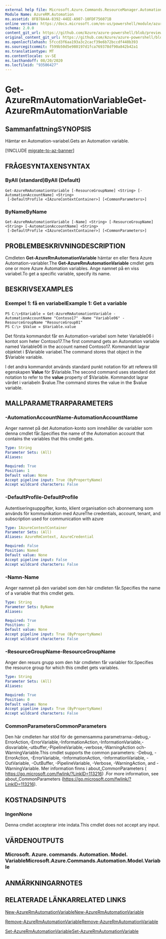 ```yaml
---
external help file: Microsoft.Azure.Commands.ResourceManager.Automation.dll-Help.xml
Module Name: AzureRM.Automation
ms.assetid: 8FB78A4A-8392-44EE-A907-10FDF756071B
online version: https://docs.microsoft.com/en-us/powershell/module/azurerm.automation/get-azurermautomationvariable
schema: 2.0.0
content_git_url: https://github.com/Azure/azure-powershell/blob/preview/src/ResourceManager/Automation/Commands.Automation/help/Get-AzureRMAutomationVariable.md
original_content_git_url: https://github.com/Azure/azure-powershell/blob/preview/src/ResourceManager/Automation/Commands.Automation/help/Get-AzureRMAutomationVariable.md
ms.openlocfilehash: 5fccd3f6aa193a3c2cacf39e6b72bccdf440b393
ms.sourcegitcommit: f599b50d5e980197d1fca769378df90a842b42a1
ms.translationtype: MT
ms.contentlocale: sv-SE
ms.lasthandoff: 08/20/2020
ms.locfileid: "93586427"
---
```

# <span data-ttu-id="2358d-101">Get-AzureRmAutomationVariable</span><span class="sxs-lookup"><span data-stu-id="2358d-101">Get-AzureRmAutomationVariable</span></span>

## <span data-ttu-id="2358d-102">Sammanfattning</span><span class="sxs-lookup"><span data-stu-id="2358d-102">SYNOPSIS</span></span>
<span data-ttu-id="2358d-103">Hämtar en Automation-variabel.</span><span class="sxs-lookup"><span data-stu-id="2358d-103">Gets an Automation variable.</span></span>

[!INCLUDE [migrate-to-az-banner](../../includes/migrate-to-az-banner.md)]

## <span data-ttu-id="2358d-104">FRÅGESYNTAXEN</span><span class="sxs-lookup"><span data-stu-id="2358d-104">SYNTAX</span></span>

### <span data-ttu-id="2358d-105">ByAll (standard)</span><span class="sxs-lookup"><span data-stu-id="2358d-105">ByAll (Default)</span></span>
```
Get-AzureRmAutomationVariable [-ResourceGroupName] <String> [-AutomationAccountName] <String>
 [-DefaultProfile <IAzureContextContainer>] [<CommonParameters>]
```

### <span data-ttu-id="2358d-106">ByName</span><span class="sxs-lookup"><span data-stu-id="2358d-106">ByName</span></span>
```
Get-AzureRmAutomationVariable [-Name] <String> [-ResourceGroupName] <String> [-AutomationAccountName] <String>
 [-DefaultProfile <IAzureContextContainer>] [<CommonParameters>]
```

## <span data-ttu-id="2358d-107">PROBLEMBESKRIVNING</span><span class="sxs-lookup"><span data-stu-id="2358d-107">DESCRIPTION</span></span>
<span data-ttu-id="2358d-108">Cmdleten **Get-AzureRmAutomationVariable** hämtar en eller flera Azure Automation-variabler.</span><span class="sxs-lookup"><span data-stu-id="2358d-108">The **Get-AzureRmAutomationVariable** cmdlet gets one or more Azure Automation variables.</span></span>
<span data-ttu-id="2358d-109">Ange namnet på en viss variabel.</span><span class="sxs-lookup"><span data-stu-id="2358d-109">To get a specific variable, specify its name.</span></span>

## <span data-ttu-id="2358d-110">BESKRIVS</span><span class="sxs-lookup"><span data-stu-id="2358d-110">EXAMPLES</span></span>

### <span data-ttu-id="2358d-111">Exempel 1: få en variabel</span><span class="sxs-lookup"><span data-stu-id="2358d-111">Example 1: Get a variable</span></span>
```
PS C:\>$Variable = Get-AzureRmAutomationVariable -AutomationAccountName "Contoso17" -Name "Variable06" -ResourceGroupName "ResourceGroup01"
PS C:\> $Value = $Variable.value
```

<span data-ttu-id="2358d-112">Det första kommandot får en Automation-variabel som heter Variable06 i kontot som heter Contoso17.</span><span class="sxs-lookup"><span data-stu-id="2358d-112">The first command gets an Automation variable named Variable06 in the account named Contoso17.</span></span>
<span data-ttu-id="2358d-113">Kommandot lagrar objektet i $Variable variabel.</span><span class="sxs-lookup"><span data-stu-id="2358d-113">The command stores that object in the $Variable variable.</span></span>

<span data-ttu-id="2358d-114">I det andra kommandot används standard punkt notation för att referera till egenskapen **Value** för $Variable.</span><span class="sxs-lookup"><span data-stu-id="2358d-114">The second command uses standard dot notation to refer to the **value** property of $Variable.</span></span>
<span data-ttu-id="2358d-115">Kommandot lagrar värdet i variabeln $value.</span><span class="sxs-lookup"><span data-stu-id="2358d-115">The command stores the value in the $value variable.</span></span>

## <span data-ttu-id="2358d-116">MALLPARAMETRAR</span><span class="sxs-lookup"><span data-stu-id="2358d-116">PARAMETERS</span></span>

### <span data-ttu-id="2358d-117">-AutomationAccountName</span><span class="sxs-lookup"><span data-stu-id="2358d-117">-AutomationAccountName</span></span>
<span data-ttu-id="2358d-118">Anger namnet på det Automation-konto som innehåller de variabler som denna cmdlet får.</span><span class="sxs-lookup"><span data-stu-id="2358d-118">Specifies the name of the Automation account that contains the variables that this cmdlet gets.</span></span>

```yaml
Type: String
Parameter Sets: (All)
Aliases: 

Required: True
Position: 1
Default value: None
Accept pipeline input: True (ByPropertyName)
Accept wildcard characters: False
```

### <span data-ttu-id="2358d-119">-DefaultProfile</span><span class="sxs-lookup"><span data-stu-id="2358d-119">-DefaultProfile</span></span>
<span data-ttu-id="2358d-120">Autentiseringsuppgifter, konto, klient organisation och abonnemang som används för kommunikation med Azure</span><span class="sxs-lookup"><span data-stu-id="2358d-120">The credentials, account, tenant, and subscription used for communication with azure</span></span>

```yaml
Type: IAzureContextContainer
Parameter Sets: (All)
Aliases: AzureRmContext, AzureCredential

Required: False
Position: Named
Default value: None
Accept pipeline input: False
Accept wildcard characters: False
```

### <span data-ttu-id="2358d-121">-Namn</span><span class="sxs-lookup"><span data-stu-id="2358d-121">-Name</span></span>
<span data-ttu-id="2358d-122">Anger namnet på den variabel som den här cmdleten får.</span><span class="sxs-lookup"><span data-stu-id="2358d-122">Specifies the name of a variable that this cmdlet gets.</span></span>

```yaml
Type: String
Parameter Sets: ByName
Aliases: 

Required: True
Position: 2
Default value: None
Accept pipeline input: True (ByPropertyName)
Accept wildcard characters: False
```

### <span data-ttu-id="2358d-123">-ResourceGroupName</span><span class="sxs-lookup"><span data-stu-id="2358d-123">-ResourceGroupName</span></span>
<span data-ttu-id="2358d-124">Anger den resurs grupp som den här cmdleten får variabler för.</span><span class="sxs-lookup"><span data-stu-id="2358d-124">Specifies the resource group for which this cmdlet gets variables.</span></span>

```yaml
Type: String
Parameter Sets: (All)
Aliases: 

Required: True
Position: 0
Default value: None
Accept pipeline input: True (ByPropertyName)
Accept wildcard characters: False
```

### <span data-ttu-id="2358d-125">CommonParameters</span><span class="sxs-lookup"><span data-stu-id="2358d-125">CommonParameters</span></span>
<span data-ttu-id="2358d-126">Den här cmdleten har stöd för de gemensamma parametrarna:-debug,-ErrorAction,-ErrorVariable,-InformationAction,-InformationVariable,-disvariable,-utbuffer,-PipelineVariable,-verbose,-WarningAction och-WarningVariable.</span><span class="sxs-lookup"><span data-stu-id="2358d-126">This cmdlet supports the common parameters: -Debug, -ErrorAction, -ErrorVariable, -InformationAction, -InformationVariable, -OutVariable, -OutBuffer, -PipelineVariable, -Verbose, -WarningAction, and -WarningVariable.</span></span> <span data-ttu-id="2358d-127">Mer information finns i about_CommonParameters ( https://go.microsoft.com/fwlink/?LinkID=113216) .</span><span class="sxs-lookup"><span data-stu-id="2358d-127">For more information, see about_CommonParameters (https://go.microsoft.com/fwlink/?LinkID=113216).</span></span>

## <span data-ttu-id="2358d-128">KOSTNADS</span><span class="sxs-lookup"><span data-stu-id="2358d-128">INPUTS</span></span>

### <span data-ttu-id="2358d-129">Ingen</span><span class="sxs-lookup"><span data-stu-id="2358d-129">None</span></span>
<span data-ttu-id="2358d-130">Denna cmdlet accepterar inte indata.</span><span class="sxs-lookup"><span data-stu-id="2358d-130">This cmdlet does not accept any input.</span></span>

## <span data-ttu-id="2358d-131">VÄRDEN</span><span class="sxs-lookup"><span data-stu-id="2358d-131">OUTPUTS</span></span>

### <span data-ttu-id="2358d-132">Microsoft. Azure. commands. Automation. Model. Variable</span><span class="sxs-lookup"><span data-stu-id="2358d-132">Microsoft.Azure.Commands.Automation.Model.Variable</span></span>

## <span data-ttu-id="2358d-133">ANMÄRKNINGAR</span><span class="sxs-lookup"><span data-stu-id="2358d-133">NOTES</span></span>

## <span data-ttu-id="2358d-134">RELATERADE LÄNKAR</span><span class="sxs-lookup"><span data-stu-id="2358d-134">RELATED LINKS</span></span>

[<span data-ttu-id="2358d-135">New-AzureRmAutomationVariable</span><span class="sxs-lookup"><span data-stu-id="2358d-135">New-AzureRmAutomationVariable</span></span>](./New-AzureRMAutomationVariable.md)

[<span data-ttu-id="2358d-136">Remove-AzureRmAutomationVariable</span><span class="sxs-lookup"><span data-stu-id="2358d-136">Remove-AzureRmAutomationVariable</span></span>](./Remove-AzureRMAutomationVariable.md)

[<span data-ttu-id="2358d-137">Set-AzureRmAutomationVariable</span><span class="sxs-lookup"><span data-stu-id="2358d-137">Set-AzureRmAutomationVariable</span></span>](./Set-AzureRMAutomationVariable.md)


